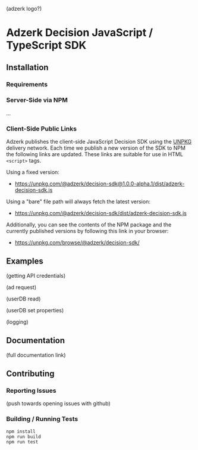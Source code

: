 (adzerk logo?)

# Adzerk Decision JavaScript / TypeScript SDK

## Installation

### Requirements

### Server-Side via NPM

...

### Client-Side Public Links

Adzerk publishes the client-side JavaScript Decision SDK using the [UNPKG](https://unpkg.com/) delivery network. Each time we publish a new version of the SDK to NPM the following links are updated. These links are suitable for use in HTML `<script>` tags.

Using a fixed version:

- https://unpkg.com/@adzerk/decision-sdk@1.0.0-alpha.1/dist/adzerk-decision-sdk.js

Using a "bare" file path will always fetch the latest version:

- https://unpkg.com/@adzerk/decision-sdk/dist/adzerk-decision-sdk.js

Additionally, you can see the contents of the NPM package and the currently published versions by following this link in your browser:

- https://unpkg.com/browse/@adzerk/decision-sdk/

## Examples

(getting API credentials)

(ad request)

(userDB read)

(userDB set properties)

(logging)

## Documentation

(full documentation link)

## Contributing

### Reporting Issues

(push towards opening issues with github)

### Building / Running Tests

```
npm install
npm run build
npm run test
```

